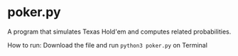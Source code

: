 # poker.py
A program that simulates Texas Hold'em and computes related probabilities.

How to run: Download the file and run `python3 poker.py` on Terminal

<br>

